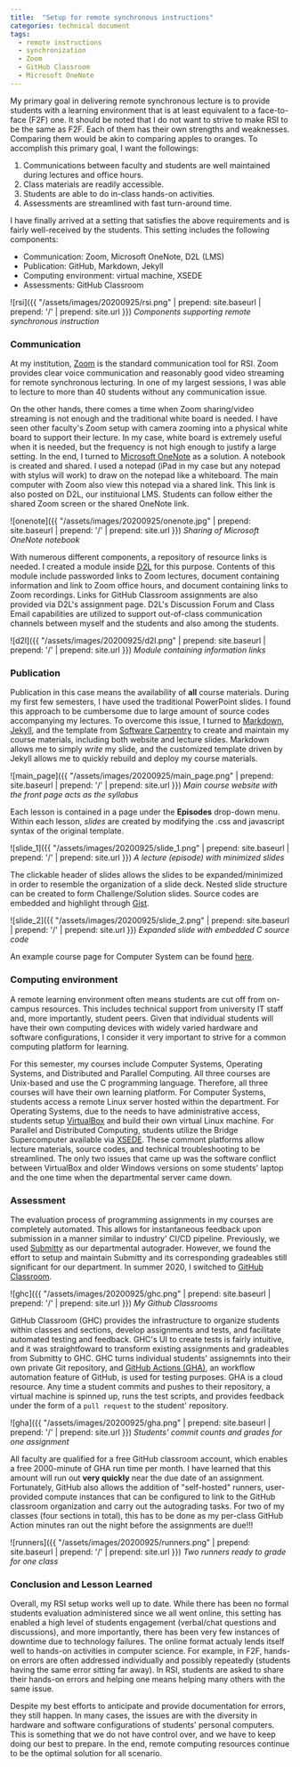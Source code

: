```yaml
---
title:  "Setup for remote synchronous instructions"
categories: technical document
tags:
  - remote instructions
  - synchronization
  - Zoom
  - GitHub Classroom
  - Microsoft OneNote
---
```


My primary goal in delivering remote synchronous lecture is to 
provide students with a learning environment that is at least 
equivalent to a face-to-face (F2F) one. It should be noted that I 
do not want to strive to make RSI to be the same as F2F. Each of 
them has their own strengths and weaknesses. Comparing them would 
be akin to comparing apples to oranges. To accomplish this primary 
goal, I want the followings:

1. Communications between faculty and students are well maintained 
during lectures and office hours. 
2. Class materials are readily accessible. 
3. Students are able to do in-class hands-on activities.
4. Assessments are streamlined with fast turn-around time. 

I have finally arrived at a setting that satisfies the above requirements 
and is fairly well-received by the students. This setting includes the 
following components:

- Communication: Zoom, Microsoft OneNote, D2L (LMS)
- Publication: GitHub, Markdown, Jekyll
- Computing environment: virtual machine, XSEDE
- Assessments: GitHub Classroom

![rsi]({{ "/assets/images/20200925/rsi.png" | prepend: site.baseurl | prepend: '/' | prepend: site.url }})
*Components supporting remote synchronous instruction*

### Communication

At my institution, [Zoom](https://zoom.us/) is the standard communication tool for RSI. 
Zoom provides clear voice communication and reasonably good video 
streaming for remote synchronous lecturing. In one of my largest sessions, 
I was able to lecture to more than 40 students without any communication 
issue. 

On the other hands, there comes a time when Zoom sharing/video streaming 
is not enough and the traditional white board is needed. I have seen other 
faculty's Zoom setup with camera zooming into a physical white board to 
support their lecture. In my case, white board is extremely useful when it 
is needed, but the frequency is not high enough to justify a large setting. 
In the end, I turned to [Microsoft OneNote](https://www.onenote.com/) as a 
solution. A notebook is created and shared. I used a notepad (iPad in my case 
but any notepad with stylus will work) to draw on the notepad like a whiteboard. 
The main computer with Zoom also view this notepad via a shared link. This 
link is also posted on D2L, our instituional LMS. Students can follow either the 
shared Zoom screen or the shared OneNote link. 

![onenote]({{ "/assets/images/20200925/onenote.jpg" | prepend: site.baseurl | prepend: '/' | prepend: site.url }})
*Sharing of Microsoft OneNote notebook*

With numerous different components, a repository of resource links is needed. I created 
a module inside [D2L](https://www.d2l.com/) for this purpose. Contents of this module 
include passworded links to Zoom lectures, document containing information and link to Zoom 
office hours, and document containing links to Zoom recordings. Links for GitHub Classroom 
assignments are also provided via D2L's assignment page. D2L's Discussion Forum and Class Email 
capabilities are utilized to support out-of-class communication channels between myself 
and the students and also among the students. 

![d2l]({{ "/assets/images/20200925/d2l.png" | prepend: site.baseurl | prepend: '/' | prepend: site.url }})
*Module containing information links*

### Publication

Publication in this case means the availability of **all** course materials. During 
my first few semesters, I have used the traditional PowerPoint slides. I found this 
approach to be cumbersome due to large amount of source codes accompanying my 
lectures. To overcome this issue, I turned to [Markdown](https://daringfireball.net/projects/markdown/), 
[Jekyll](https://jekyllrb.com/), and the template from 
[Software Carpentry](https://carpentries.github.io/workshop-template/) to create and 
maintain my course materials, including both website and lecture slides. Markdown 
allows me to simply *write* my slide, and the customized template driven by Jekyll 
allows me to quickly rebuild and deploy my course materials. 

![main_page]({{ "/assets/images/20200925/main_page.png" | prepend: site.baseurl | prepend: '/' | prepend: site.url }})
*Main course website with the front page acts as the syllabus*

Each lesson is contained in a page under the **Episodes** drop-down menu. Within each lesson, *slides* 
are created by modifying the .css and javascript syntax of the original template. 

![slide_1]({{ "/assets/images/20200925/slide_1.png" | prepend: site.baseurl | prepend: '/' | prepend: site.url }})
*A lecture (episode) with minimized slides*

The clickable header of slides allows the slides to be expanded/minimized in order to 
resemble the organization of a slide deck. Nested slide structure can be created to form 
Challenge/Solution slides. Source codes are embedded and highlight through [Gist](https://gist.github.com/). 

![slide_2]({{ "/assets/images/20200925/slide_2.png" | prepend: site.baseurl | prepend: '/' | prepend: site.url }})
*Expanded slide with embedded C source code*

An example course page for Computer System can be found [here](https://www.cs.wcupa.edu/lngo/csc231/). 

### Computing environment

A remote learning environment often means students are cut off from 
on-campus resources. This includes technical support from university IT staff 
and, more importantly, student peers. Given that individual students will have 
their own computing devices with widely varied hardware and software configurations, 
I consider it very important to strive for a common computing platform for learning. 

For this semester, my courses include Computer Systems, Operating Systems, and 
Distributed and Parallel Computing. All three courses are Unix-based and use the C 
programming language. Therefore, all three courses will have their own learning platform. 
For Computer Systems, students access a remote Linux server hosted within the department. 
For Operating Systems, due to the needs to have administrative access, students setup 
[VirtualBox](https://www.virtualbox.org/) and build their own virtual Linux machine. For 
Parallel and Distributed Computing, students utilize the Bridge Supercomputer available 
via [XSEDE](https://www.xsede.org/). These commont platforms allow lecture materials, 
source codes, and technical troubleshooting to be streamlined. The only two issues that 
came up was the software conflict between VirtualBox and older Windows versions on some 
students' laptop and the one time when the departmental server came down. 

### Assessment

The evaluation process of programming assignments in my courses are completely automated. 
This allows for instantaneous feedback upon submission in a manner similar to industry' 
CI/CD pipeline. Previously, we used [Submitty](https://submitty.org/index/overview) as 
our departmental autograder. However, we found the effort to setup and maintain Submitty 
and its corresponding gradeables still significant for our department. In summer 2020, I 
switched to [GitHub Classroom](https://classroom.github.com/classrooms). 

![ghc]({{ "/assets/images/20200925/ghc.png" | prepend: site.baseurl | prepend: '/' | prepend: site.url }})
*My Github Classrooms*

GitHub Classroom (GHC) provides the infrastructure to organize students within classes and sections, 
develop assignments and tests, and facilitate automated testing and feedback. GHC's UI to 
create tests is fairly intuitive, and it was straightfoward to transform existing 
assignments and gradeables from Submitty to GHC. GHC turns individual students' assignemnts 
into their own private Git repository, and [GitHub Actions (GHA)](https://github.com/features/actions), 
an workflow automation feature of GitHub, is used for testing purposes. GHA is a cloud 
resource. Any time a student commits and pushes to their repository, a virtual machine is 
spinned up, runs the test scripts, and provides feedback under the form of a `pull request` to 
the student' repository. 

![gha]({{ "/assets/images/20200925/gha.png" | prepend: site.baseurl | prepend: '/' | prepend: site.url }})
*Students' commit counts and grades for one assignment*

All faculty are qualified for a free GitHub classroom account, which enables a free 2000-minute 
of GHA run time per month. I have learned that this amount will run out **very quickly** near the 
due date of an assignment. Fortunately, GitHub also allows the addition of "self-hosted" runners, 
user-provided compute instances that can be configured to link to the GitHub classroom organization 
and carry out the autograding tasks. For two of my classes (four sections in total), this has to 
be done as my per-class GitHub Action minutes ran out the night before the assignments are due!!!

![runners]({{ "/assets/images/20200925/runners.png" | prepend: site.baseurl | prepend: '/' | prepend: site.url }})
*Two runners ready to grade for one class*

### Conclusion and Lesson Learned

Overall, my RSI setup works well up to date. While there has been no formal students evaluation 
administered since we all went online, this setting has enabled a high level of students engagement 
(verbal/chat questions and discussions), and more importantly, there has been very few instances 
of downtime due to technology failures. The online format actualy lends itself well to hands-on 
activities in computer science. For example, in F2F, hands-on errors are often addressed 
individually and possibly repeatedly (students having the same error sitting far away). In RSI, 
students are asked to share their hands-on errors and helping one means helping many others with 
the same issue. 

Despite my best efforts to anticipate and provide documentation for errors, they still happen. In 
many cases, the issues are with the diversity in hardware and software configurations of students' 
personal computers. This is something that we do not have control over, and we have to keep doing 
our best to prepare. In the end, remote computing resources continue to be the optimal solution for 
all scenario. 